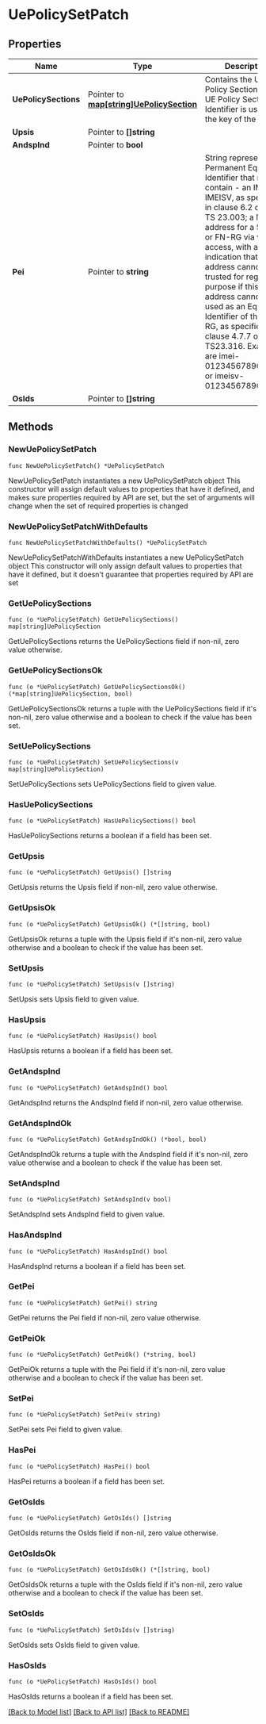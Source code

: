 # UePolicySetPatch

## Properties

Name | Type | Description | Notes
------------ | ------------- | ------------- | -------------
**UePolicySections** | Pointer to [**map[string]UePolicySection**](UePolicySection.md) | Contains the UE Policy Sections. The UE Policy Section Identifier is used as the key of the map.  | [optional] 
**Upsis** | Pointer to **[]string** |  | [optional] 
**AndspInd** | Pointer to **bool** |  | [optional] 
**Pei** | Pointer to **string** | String representing a Permanent Equipment Identifier that may contain - an IMEI or IMEISV, as  specified in clause 6.2 of 3GPP TS 23.003; a MAC address for a 5G-RG or FN-RG via  wireline  access, with an indication that this address cannot be trusted for regulatory purpose if this  address cannot be used as an Equipment Identifier of the FN-RG, as specified in clause 4.7.7  of 3GPP TS23.316. Examples are imei-012345678901234 or imeisv-0123456789012345.   | [optional] 
**OsIds** | Pointer to **[]string** |  | [optional] 

## Methods

### NewUePolicySetPatch

`func NewUePolicySetPatch() *UePolicySetPatch`

NewUePolicySetPatch instantiates a new UePolicySetPatch object
This constructor will assign default values to properties that have it defined,
and makes sure properties required by API are set, but the set of arguments
will change when the set of required properties is changed

### NewUePolicySetPatchWithDefaults

`func NewUePolicySetPatchWithDefaults() *UePolicySetPatch`

NewUePolicySetPatchWithDefaults instantiates a new UePolicySetPatch object
This constructor will only assign default values to properties that have it defined,
but it doesn't guarantee that properties required by API are set

### GetUePolicySections

`func (o *UePolicySetPatch) GetUePolicySections() map[string]UePolicySection`

GetUePolicySections returns the UePolicySections field if non-nil, zero value otherwise.

### GetUePolicySectionsOk

`func (o *UePolicySetPatch) GetUePolicySectionsOk() (*map[string]UePolicySection, bool)`

GetUePolicySectionsOk returns a tuple with the UePolicySections field if it's non-nil, zero value otherwise
and a boolean to check if the value has been set.

### SetUePolicySections

`func (o *UePolicySetPatch) SetUePolicySections(v map[string]UePolicySection)`

SetUePolicySections sets UePolicySections field to given value.

### HasUePolicySections

`func (o *UePolicySetPatch) HasUePolicySections() bool`

HasUePolicySections returns a boolean if a field has been set.

### GetUpsis

`func (o *UePolicySetPatch) GetUpsis() []string`

GetUpsis returns the Upsis field if non-nil, zero value otherwise.

### GetUpsisOk

`func (o *UePolicySetPatch) GetUpsisOk() (*[]string, bool)`

GetUpsisOk returns a tuple with the Upsis field if it's non-nil, zero value otherwise
and a boolean to check if the value has been set.

### SetUpsis

`func (o *UePolicySetPatch) SetUpsis(v []string)`

SetUpsis sets Upsis field to given value.

### HasUpsis

`func (o *UePolicySetPatch) HasUpsis() bool`

HasUpsis returns a boolean if a field has been set.

### GetAndspInd

`func (o *UePolicySetPatch) GetAndspInd() bool`

GetAndspInd returns the AndspInd field if non-nil, zero value otherwise.

### GetAndspIndOk

`func (o *UePolicySetPatch) GetAndspIndOk() (*bool, bool)`

GetAndspIndOk returns a tuple with the AndspInd field if it's non-nil, zero value otherwise
and a boolean to check if the value has been set.

### SetAndspInd

`func (o *UePolicySetPatch) SetAndspInd(v bool)`

SetAndspInd sets AndspInd field to given value.

### HasAndspInd

`func (o *UePolicySetPatch) HasAndspInd() bool`

HasAndspInd returns a boolean if a field has been set.

### GetPei

`func (o *UePolicySetPatch) GetPei() string`

GetPei returns the Pei field if non-nil, zero value otherwise.

### GetPeiOk

`func (o *UePolicySetPatch) GetPeiOk() (*string, bool)`

GetPeiOk returns a tuple with the Pei field if it's non-nil, zero value otherwise
and a boolean to check if the value has been set.

### SetPei

`func (o *UePolicySetPatch) SetPei(v string)`

SetPei sets Pei field to given value.

### HasPei

`func (o *UePolicySetPatch) HasPei() bool`

HasPei returns a boolean if a field has been set.

### GetOsIds

`func (o *UePolicySetPatch) GetOsIds() []string`

GetOsIds returns the OsIds field if non-nil, zero value otherwise.

### GetOsIdsOk

`func (o *UePolicySetPatch) GetOsIdsOk() (*[]string, bool)`

GetOsIdsOk returns a tuple with the OsIds field if it's non-nil, zero value otherwise
and a boolean to check if the value has been set.

### SetOsIds

`func (o *UePolicySetPatch) SetOsIds(v []string)`

SetOsIds sets OsIds field to given value.

### HasOsIds

`func (o *UePolicySetPatch) HasOsIds() bool`

HasOsIds returns a boolean if a field has been set.


[[Back to Model list]](../README.md#documentation-for-models) [[Back to API list]](../README.md#documentation-for-api-endpoints) [[Back to README]](../README.md)


